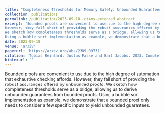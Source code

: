 ```yaml
---
title: "Completeness Thresholds for Memory Safety: Unbounded Guarantees via Bounded Proofs (Extended Abstract)"
collection: publications
permalink: /publication/2023-09-18--ct4ms-extended_abstract
excerpt: 'Bounded proofs are convenient to use due to the high degree of automation that exhaustive checking affords. 
However, they fall short of providing the robust assurances offered by unbounded proofs.
We sketch how completeness thresholds serve as a bridge, allowing us to derive unbounded guarantees from bounded proofs. 
Using a bubble sort implementation as example, we demonstrate that a bounded proof only needs to consider a few specific inputs to yield unbounded guarantees.Test'
date: 2023-09-18
venue: 'arXiv'
paperurl: 'https://arxiv.org/abs/2309.09731'
citation: 'Tobias Reinhard, Justus Fasse and Bart Jacobs. 2023. Completeness Thresholds for Memory Safety: Unbounded Guarantees via Bounded Proofs (Extended Abstract). arXiv:2309.09731'
bibtexurl: ''
---
```


Bounded proofs are convenient to use due to the high degree of automation that exhaustive checking affords. 
However, they fall short of providing the robust assurances offered by unbounded proofs. 
We sketch how completeness thresholds serve as a bridge, allowing us to derive unbounded guarantees from bounded proofs. 
Using a bubble sort implementation as example, we demonstrate that a bounded proof only needs to consider a few specific inputs to yield unbounded guarantees.